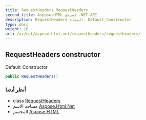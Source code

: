 ```yaml
---
title: RequestHeaders.RequestHeaders
second_title: Aspose.HTML لمرجع .NET API
description: RequestHeaders البناء. Default_Constructor
type: docs
weight: 10
url: /ar/net/aspose.html.net/requestheaders/requestheaders/
---
```

## RequestHeaders constructor

Default_Constructor

```csharp
public RequestHeaders()
```

### أنظر أيضا

* class [RequestHeaders](../)
* مساحة الاسم [Aspose.Html.Net](../../requestheaders/)
* المجسم [Aspose.HTML](../../../)


